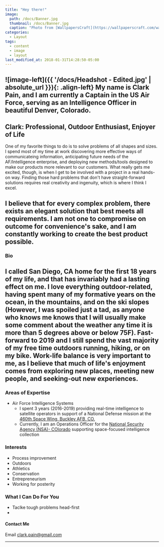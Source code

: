 ```yaml
---
title: "Hey there!"
image: 
  path: /docs/Banner.jpg
  thumbnail: /docs/Banner.jpg
  caption: "Photo from [WallpapersCraft](https://wallpaperscraft.com/wallpaper/trail_trees_grass_90962)"
categories:
  - Layout
tags:
  - content
  - image
  - layout
last_modified_at: 2018-01-31T14:28:50-05:00
---
```


![image-left]({{ '/docs/Headshot - Edited.jpg' | absolute_url }}){: .align-left} My name is Clark Pain, and I am currently a Captain in the US Air Force, serving as an Intelligence Officer in beautiful Denver, Colorado. 
---

## Clark: Professional, Outdoor Enthusiast, Enjoyer of Life

One of my favorite things to do is to solve problems of all shapes and sizes. I spend most of my time at work discovering more effective ways of communicateing information, anticipating future needs of the AF/Intelligence enterprise, and deploying new methods/tools designed to make our products more relevant to our customers. What really gets me excited, though, is when I get to be involved with a project in a real hands-on way. Finding those hard problems that don't have straight-forward solutions requires real creativity and ingenuity, which is where I think I excel. 

I believe that for every complex problem, there exists an elegant solution that best meets all requirements. I am not one to compromise on outcome for convenience's sake, and I am constantly working to create the best product possible. 
---

### Bio
I called San Diego, CA home for the first 18 years of my life, and that has invariably had a lasting effect on me. I love everything outdoor-related, having spent many of my formative years on the ocean, in the mountains, and on the ski slopes (However, I was spoiled just a tad, as anyone who knows me knows that I will usually make some comment about the weather any time it is more than 5 degrees above or below 75F). Fast-forward to 2019 and I still spend the vast majority of my free time outdoors running, hiking, or on my bike. Work-life balance is very important to me, as I believe that much of life's enjoyment comes from exploring new places, meeting new people, and seeking-out new experiences. 
---
  

### Areas of Expertise
- Air Force Intelligence Systems
  - I spent 3 years (2016-2019) providing real-time intelligence to satellite operators in support of a National Defense mission at the [460th Space Wing, Buckley AFB, CO.](https://www.buckley.af.mil/Units/460th-Space-Wing/)
  - Currently, I am an Operations Officer for the [National Security Agency (NSA)- COlorado](https://www.nsa.gov/about/cryptologic-centers/colorado/) supporting space-focused intelligence collection




### Interests

  - Process improvement
  - Outdoors 
  - Athletics
  - Conservation
  - Entrepreneurism 
  - Working for posterity 

### What I Can Do For You

  - Taclke tough problems head-first 
  - 

#### Contact Me 
Email <clark.pain@gmail.com>

---

